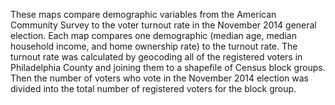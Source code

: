 These maps compare demographic variables from the American Community Survey to the voter turnout rate in the November 2014 general election.
Each map compares one demographic (median age, median household income, and home ownership rate) to the turnout rate.
The turnout rate was calculated by geocoding all of the registered voters in Philadelphia County and joining them to a shapefile of Census block groups.
Then the number of voters who vote in the November 2014 election was divided into the total number of registered voters for the block group.
